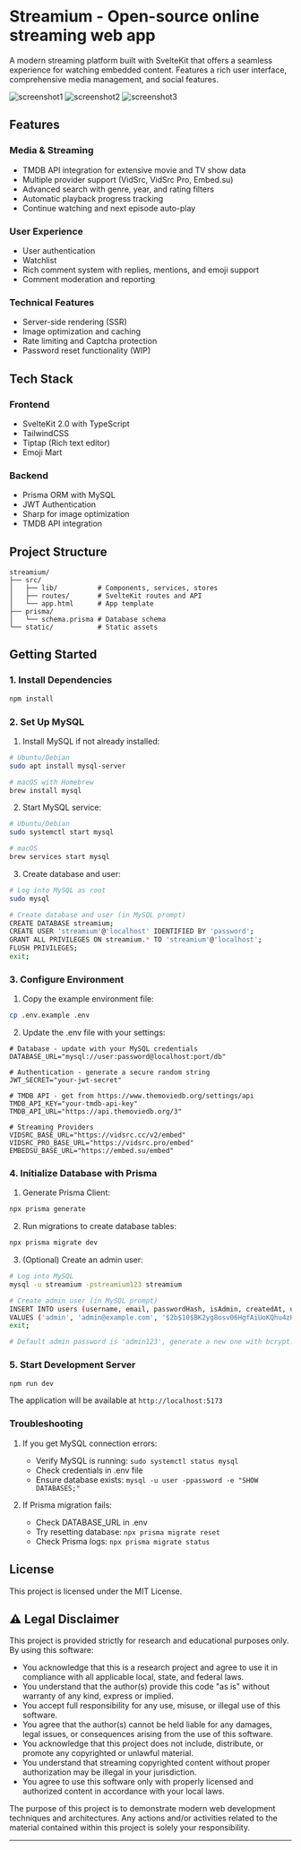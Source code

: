 # Streamium - Open-source online streaming web app

A modern streaming platform built with SvelteKit that offers a seamless experience for watching embedded content. Features a rich user interface, comprehensive media management, and social features.

![screenshot1](./screenshots/screenshot1.png)
![screenshot2](./screenshots/screenshot2.png)
![screenshot3](./screenshots/screenshot3.png)

## Features

### Media & Streaming
- TMDB API integration for extensive movie and TV show data
- Multiple provider support (VidSrc, VidSrc Pro, Embed.su)
- Advanced search with genre, year, and rating filters
- Automatic playback progress tracking
- Continue watching and next episode auto-play

### User Experience
- User authentication
- Watchlist
- Rich comment system with replies, mentions, and emoji support
- Comment moderation and reporting

### Technical Features
- Server-side rendering (SSR)
- Image optimization and caching
- Rate limiting and Captcha protection
- Password reset functionality (WIP)

## Tech Stack

### Frontend
- SvelteKit 2.0 with TypeScript
- TailwindCSS
- Tiptap (Rich text editor)
- Emoji Mart

### Backend
- Prisma ORM with MySQL
- JWT Authentication
- Sharp for image optimization
- TMDB API integration

## Project Structure
```
streamium/
├── src/
│   ├── lib/          # Components, services, stores
│   ├── routes/       # SvelteKit routes and API
│   └── app.html      # App template
├── prisma/
│   └── schema.prisma # Database schema
└── static/           # Static assets
```

## Getting Started

### 1. Install Dependencies
```bash
npm install
```

### 2. Set Up MySQL

1. Install MySQL if not already installed:
```bash
# Ubuntu/Debian
sudo apt install mysql-server

# macOS with Homebrew
brew install mysql
```

2. Start MySQL service:
```bash
# Ubuntu/Debian
sudo systemctl start mysql

# macOS
brew services start mysql
```

3. Create database and user:
```bash
# Log into MySQL as root
sudo mysql

# Create database and user (in MySQL prompt)
CREATE DATABASE streamium;
CREATE USER 'streamium'@'localhost' IDENTIFIED BY 'password';
GRANT ALL PRIVILEGES ON streamium.* TO 'streamium'@'localhost';
FLUSH PRIVILEGES;
exit;
```

### 3. Configure Environment

1. Copy the example environment file:
```bash
cp .env.example .env
```

2. Update the .env file with your settings:
```env
# Database - update with your MySQL credentials
DATABASE_URL="mysql://user:password@localhost:port/db"

# Authentication - generate a secure random string
JWT_SECRET="your-jwt-secret"

# TMDB API - get from https://www.themoviedb.org/settings/api
TMDB_API_KEY="your-tmdb-api-key"
TMDB_API_URL="https://api.themoviedb.org/3"

# Streaming Providers
VIDSRC_BASE_URL="https://vidsrc.cc/v2/embed"
VIDSRC_PRO_BASE_URL="https://vidsrc.pro/embed"
EMBEDSU_BASE_URL="https://embed.su/embed"
```

### 4. Initialize Database with Prisma

1. Generate Prisma Client:
```bash
npx prisma generate
```

2. Run migrations to create database tables:
```bash
npx prisma migrate dev
```

3. (Optional) Create an admin user:
```bash
# Log into MySQL
mysql -u streamium -pstreamium123 streamium

# Create admin user (in MySQL prompt)
INSERT INTO users (username, email, passwordHash, isAdmin, createdAt, updatedAt)
VALUES ('admin', 'admin@example.com', '$2b$10$BK2yg8osv06HgfAiUoKQhu4zHNY5svt.uBuovXWBuM5JyPYkYZxlO', true, NOW(), NOW());
exit;

# Default admin password is 'admin123', generate a new one with bcrypt.
```

### 5. Start Development Server
```bash
npm run dev
```

The application will be available at `http://localhost:5173`

### Troubleshooting

1. If you get MySQL connection errors:
   - Verify MySQL is running: `sudo systemctl status mysql`
   - Check credentials in .env file
   - Ensure database exists: `mysql -u user -ppassword -e "SHOW DATABASES;"`

2. If Prisma migration fails:
   - Check DATABASE_URL in .env
   - Try resetting database: `npx prisma migrate reset`
   - Check Prisma logs: `npx prisma migrate status`

## License

This project is licensed under the MIT License.

## ⚠️ Legal Disclaimer

This project is provided strictly for research and educational purposes only. By using this software:

- You acknowledge that this is a research project and agree to use it in compliance with all applicable local, state, and federal laws.
- You understand that the author(s) provide this code "as is" without warranty of any kind, express or implied.
- You accept full responsibility for any use, misuse, or illegal use of this software.
- You agree that the author(s) cannot be held liable for any damages, legal issues, or consequences arising from the use of this software.
- You acknowledge that this project does not include, distribute, or promote any copyrighted or unlawful material.
- You understand that streaming copyrighted content without proper authorization may be illegal in your jurisdiction.
- You agree to use this software only with properly licensed and authorized content in accordance with your local laws.

The purpose of this project is to demonstrate modern web development techniques and architectures. Any actions and/or activities related to the material contained within this project is solely your responsibility.

---